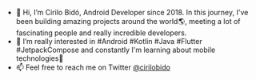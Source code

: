 - 👋 Hi, I’m Cirilo Bidó, Android Developer since 2018. In this journey, I've been building amazing projects around the world🌎, meeting a lot of fascinating people and really incredible developers.
- 💚 I’m really interested in #Android #Kotlin #Java #Flutter #JetpackCompose and constantly I'm learning about mobile technologies🌱
- 📫 Feel free to reach me on Twitter [@cirilobido](https://twitter.com/cirilobido)

